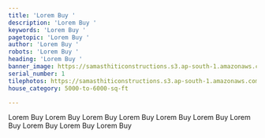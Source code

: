 ```yaml
---
title: 'Lorem Buy '
description: 'Lorem Buy '
keywords: 'Lorem Buy '
pagetopic: 'Lorem Buy '
author: 'Lorem Buy '
robots: 'Lorem Buy '
heading: 'Lorem Buy '
banner_image: https://samasthiticonstructions.s3.ap-south-1.amazonaws.com/uploads/n11.jpg
serial_number: 1
tilephotos: https://samasthiticonstructions.s3.ap-south-1.amazonaws.com/uploads/pictorial-view-of-staircase.jpeg
house_category: 5000-to-6000-sq-ft

---
```

Lorem Buy Lorem Buy Lorem Buy Lorem Buy Lorem Buy Lorem Buy Lorem Buy Lorem Buy Lorem Buy Lorem Buy
